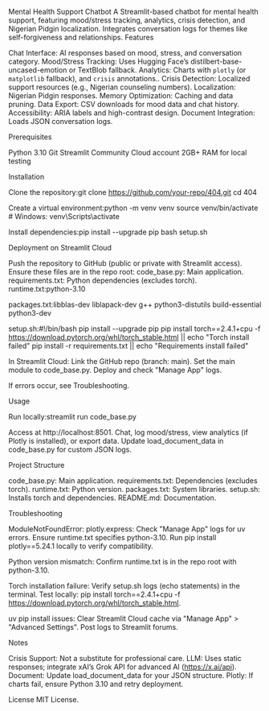 Mental Health Support Chatbot
A Streamlit-based chatbot for mental health support, featuring mood/stress tracking, analytics, crisis detection, and Nigerian Pidgin localization. Integrates conversation logs for themes like self-forgiveness and relationships.
Features

Chat Interface: AI responses based on mood, stress, and conversation category.
Mood/Stress Tracking: Uses Hugging Face’s distilbert-base-uncased-emotion or TextBlob fallback.
Analytics: Charts with `plotly` (or `matplotlib` fallback), and `crisis` annotations..
Crisis Detection: Localized support resources (e.g., Nigerian counseling numbers).
Localization: Nigerian Pidgin responses.
Memory Optimization: Caching and data pruning.
Data Export: CSV downloads for mood data and chat history.
Accessibility: ARIA labels and high-contrast design.
Document Integration: Loads JSON conversation logs.

Prerequisites

Python 3.10
Git
Streamlit Community Cloud account
2GB+ RAM for local testing

Installation

Clone the repository:git clone https://github.com/your-repo/404.git
cd 404


Create a virtual environment:python -m venv venv
source venv/bin/activate  # Windows: venv\Scripts\activate


Install dependencies:pip install --upgrade pip
bash setup.sh



Deployment on Streamlit Cloud

Push the repository to GitHub (public or private with Streamlit access).
Ensure these files are in the repo root:
code_base.py: Main application.
requirements.txt: Python dependencies (excludes torch).
runtime.txt:python-3.10


packages.txt:libblas-dev
liblapack-dev
g++
python3-distutils
build-essential
python3-dev


setup.sh:#!/bin/bash
pip install --upgrade pip
pip install torch==2.4.1+cpu -f https://download.pytorch.org/whl/torch_stable.html || echo "Torch install failed"
pip install -r requirements.txt || echo "Requirements install failed"




In Streamlit Cloud:
Link the GitHub repo (branch: main).
Set the main module to code_base.py.
Deploy and check "Manage App" logs.


If errors occur, see Troubleshooting.

Usage

Run locally:streamlit run code_base.py


Access at http://localhost:8501.
Chat, log mood/stress, view analytics (if Plotly is installed), or export data.
Update load_document_data in code_base.py for custom JSON logs.

Project Structure

code_base.py: Main application.
requirements.txt: Dependencies (excludes torch).
runtime.txt: Python version.
packages.txt: System libraries.
setup.sh: Installs torch and dependencies.
README.md: Documentation.

Troubleshooting

ModuleNotFoundError: plotly.express:
Check "Manage App" logs for uv errors.
Ensure runtime.txt specifies python-3.10.
Run pip install plotly==5.24.1 locally to verify compatibility.


Python version mismatch:
Confirm runtime.txt is in the repo root with python-3.10.


Torch installation failure:
Verify setup.sh logs (echo statements) in the terminal.
Test locally: pip install torch==2.4.1+cpu -f https://download.pytorch.org/whl/torch_stable.html.


uv pip install issues:
Clear Streamlit Cloud cache via "Manage App" > "Advanced Settings".
Post logs to Streamlit forums.



Notes

Crisis Support: Not a substitute for professional care.
LLM: Uses static responses; integrate xAI’s Grok API for advanced AI (https://x.ai/api).
Document: Update load_document_data for your JSON structure.
Plotly: If charts fail, ensure Python 3.10 and retry deployment.

License
MIT License.
